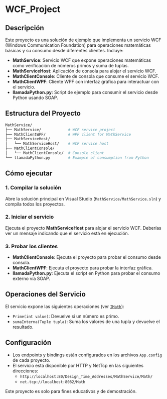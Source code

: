 # WCF_Project

## Descripción

Este proyecto es una solución de ejemplo que implementa un servicio WCF (Windows Communication Foundation) para operaciones matemáticas básicas y su consumo desde diferentes clientes. 
Incluye:

- **MathService**: Servicio WCF que expone operaciones matemáticas como verificación de números primos y suma de tuplas.
- **MathServiceHost**: Aplicación de consola para alojar el servicio WCF.
- **MathClientConsole**: Cliente de consola que consume el servicio WCF.
- **MathClientWPF**: Cliente WPF con interfaz gráfica para interactuar con el servicio.
- **llamadaPython.py**: Script de ejemplo para consumir el servicio desde Python usando SOAP.

## Estructura del Proyecto

```bash
MathService/
├── MathService/            # WCF service project
├── MathClientWPF/          # WPF client for MathService
├── MathServiceHost/
│   └── MathServiceHost/    # WCF service host
├── MathClientConsole/
│   └── MathClientConsole/  # Console client
└── llamadaPython.py        # Example of consumption from Python
````


## Cómo ejecutar

### 1. Compilar la solución

Abre la solución principal en Visual Studio (`MathService/MathService.sln`) y compila todos los proyectos.

### 2. Iniciar el servicio

Ejecuta el proyecto **MathServiceHost** para alojar el servicio WCF. Deberías ver un mensaje indicando que el servicio está en ejecución.

### 3. Probar los clientes

- **MathClientConsole**: Ejecuta el proyecto para probar el consumo desde consola.
- **MathClientWPF**: Ejecuta el proyecto para probar la interfaz gráfica.
- **llamadaPython.py**: Ejecuta el script en Python para probar el consumo externo vía SOAP.

## Operaciones del Servicio

El servicio expone las siguientes operaciones (ver [`IMath`](MathService/MathService/IMath.cs)):

- `Prime(int value)`: Devuelve si un número es primo.
- `sumaInterna(Tuple tupla)`: Suma los valores de una tupla y devuelve el resultado.

## Configuración

- Los endpoints y bindings están configurados en los archivos `App.config` de cada proyecto.
- El servicio está disponible por HTTP y NetTcp en las siguientes direcciones:
  - `http://localhost:80/Design_Time_Addresses/MathService/Math/`
  - `net.tcp://localhost:8082/Math`

Este proyecto es solo para fines educativos y de demostración.
